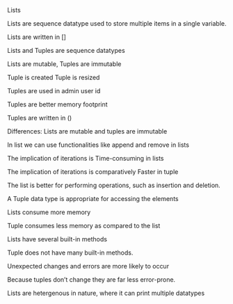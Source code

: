 Lists

Lists are sequence datatype used to store multiple items in a single variable.

Lists are written in []


Lists and Tuples are sequence datatypes



Lists are mutable, Tuples are immutable

Tuple is created
Tuple is resized

Tuples are used in admin user id

Tuples are better memory footprint

Tuples are written in ()




Differences:
Lists are mutable and tuples are immutable

In list we can use functionalities like append and remove in lists


The implication of iterations is Time-consuming in lists

The implication of iterations is comparatively Faster in tuple


The list is better for performing operations, such as insertion and deletion.


A Tuple data type is appropriate for accessing the elements


Lists consume more memory

Tuple consumes less memory as compared to the list


Lists have several built-in methods

Tuple does not have many built-in methods.


Unexpected changes and errors are more likely to occur


Because tuples don’t change they are far less error-prone.



Lists are hetergenous in nature, where it can print multiple datatypes


